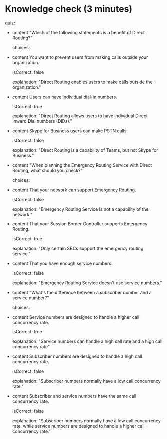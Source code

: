# Knowledge check (3 minutes)

quiz:

- content "Which of the following statements is a benefit of Direct Routing?"

  choices:

- content You want to prevent users from making calls outside your organization.

  isCorrect: false

  explanation: "Direct Routing enables users to make calls outside the organization."

- content Users can have individual dial-in numbers.

  isCorrect: true
  
  explanation: "Direct Routing allows users to have individual Direct Inward Dial numbers (DIDs)."

- content Skype for Business users can make PSTN calls.

  isCorrect: false

  explanation: "Direct Routing is a capability of Teams, but not Skype for Business."  

- content "When planning the Emergency Routing Service with Direct Routing, what should you check?"

  choices:

- content That your network can support Emergency Routing.

  isCorrect: false

  explanation: "Emergency Routing Service is not a capability of the network."

- content That your Session Border Controller supports Emergency Routing.

  isCorrect: true
  
  explanation: "Only certain SBCs support the emergency routing service."

- content That you have enough service numbers.

  isCorrect: false

  explanation: "Emergency Routing Service doesn't use service numbers."  

- content "What's the difference between a subscriber number and a service number?"

   choices:

- content Service numbers are designed to handle a higher call concurrency rate.

  isCorrect: true

  explanation: "Service numbers can handle a high call rate and a high call concurrency rate"

- content Subscriber numbers are designed to handle a high call concurrency rate.

  isCorrect: false
  
  explanation: "Subscriber numbers normally have a low call concurrency rate."

- content Subscriber and service numbers have the same call concurrency rate.

  isCorrect: false

  explanation: "Subscriber numbers normally have a low call concurrency rate, while service numbers are designed to handle a higher call concurrency rate."  
